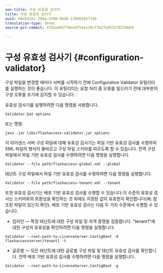 ```yaml
---
seo-title: 구성 유효성 검사기
title: 구성 유효성 검사기
uuid: 60ebd35c-290a-4f08-9bd0-178903857149
translation-type: tm+mt
source-git-commit: 47b2ed65ff0ea4f54a210cf7627ed535782296b9

---
```



# 구성 유효성 검사기 {#configuration-validator}

구성 파일을 변경할 때마다 서버를 시작하기 전에 Configuration Validator 유틸리티를 실행하는 것이 좋습니다. 이 유틸리티는 요청 처리 중 오류를 일으키기 전에 대부분의 구성 오류를 조기에 감지할 수 있습니다.

유효성 검사기를 실행하려면 다음 명령을 사용합니다.

```
Validator.bat options  
```

또는 명령:

```
java -jar libs/flashaccess-validator.jar options 
```

각 라이센스 서버 구성 파일에 대해 유효성 검사기는 파일 기반 유효성 검사를 수행하여 XML 파일의 형식이 올바르고 구성 파일 스키마를 따르도록 할 수 있습니다. 전역 구성 파일에서 파일 기반 유효성 검사를 수행하려면 다음 명령을 실행합니다.

```
Validator --file path/flashaccess-global.xml --global
```

테넌트 구성 파일에서 파일 기반 유효성 검사를 수행하려면 다음 명령을 실행합니다.

```
Validator --file path/flashaccess-tenant.xml --tenant
```

또한 유효성 검사기는 배포 기반 유효성 검사를 수행할 수 있습니다.이 수준의 유효성 검사는 스키마와의 호환성을 확인하는 것 외에도 지정된 값이 유효한지 확인합니다(예: 참조된 파일이 있는지 확인). 배포 기반 유효성 검사는 다음 두 가지 수준에서 수행할 수 있습니다.

* 임차인 — 특정 테넌트에 대한 구성 파일 및 자격 증명을 검증합니다. &quot;tenant1&quot;에 대한 구성의 유효성을 확인하려면 다음 명령을 실행합니다.

```
Validator --root-path-to-LicenseServer.ConfigRoot -d flashaccessserver/tenant1 -t 
```

* 글로벌 — 모든 테넌트에 대한 글로벌 구성 파일 및 테넌트 유효성 검사를 확인합니다. 전역 배포 기반 유효성 검사를 수행하려면 다음 명령을 실행합니다.

```
Validator --root-path-to-LicenseServer.ConfigRoot -g 
```

